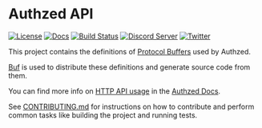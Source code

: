 # Authzed API

[![License](https://img.shields.io/badge/license-Apache--2.0-blue.svg "Apache 2.0 License")](https://www.apache.org/licenses/LICENSE-2.0.html)
[![Docs](https://img.shields.io/badge/docs-authzed.com-%234B4B6C "Authzed Documentation")](https://authzed.com/docs)
[![Build Status](https://github.com/authzed/api/workflows/Lint/badge.svg "GitHub Actions")](https://github.com/authzed/api/actions)
[![Discord Server](https://img.shields.io/discord/844600078504951838?color=7289da&logo=discord "Discord Server")](https://authzed.com/discord)
[![Twitter](https://img.shields.io/twitter/follow/authzed?color=%23179CF0&logo=twitter&style=flat-square "@authzed on Twitter")](https://twitter.com/authzed)

This project contains the definitions of [Protocol Buffers] used by Authzed.

[Buf] is used to distribute these definitions and generate source code from them.

You can find more info on [HTTP API usage] in the [Authzed Docs].

See [CONTRIBUTING.md] for instructions on how to contribute and perform common tasks like building the project and running tests.

[Protocol Buffers]: https://developers.google.com/protocol-buffers/
[Buf]: https://github.com/bufbuild/buf
[HTTP API usage]: https://authzed.com/docs/spicedb/getting-started/client-libraries#http-clients
[Authzed Docs]: https://authzed.com/docs
[Buf Registry Authzed API repository]: https://buf.build/authzed/api/docs/main
[CONTRIBUTING.md]: https://github.com/authzed/api/blob/main/CONTRIBUTING.md